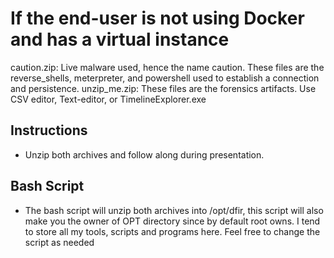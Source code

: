 # If the end-user is not using Docker and has a virtual instance

caution.zip: Live malware used, hence the name caution. These files are the reverse_shells, meterpreter, and powershell used to establish a connection and persistence. 
unzip_me.zip: These files are the forensics artifacts. Use CSV editor, Text-editor, or TimelineExplorer.exe

## Instructions
- Unzip both archives and follow along during presentation.

## Bash Script
- The bash script will unzip both archives into /opt/dfir, this script will also make you the owner of OPT directory since by default root owns. I tend to store all my tools, scripts and programs here. Feel free to change the script as needed
